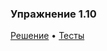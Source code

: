 ### Упражнение 1.10

[Решение](../../src/sicp/chapter_1/exercise_1_10.clj) • [Тесты](../../test/sicp/chapter_1/test_1_10.clj)
